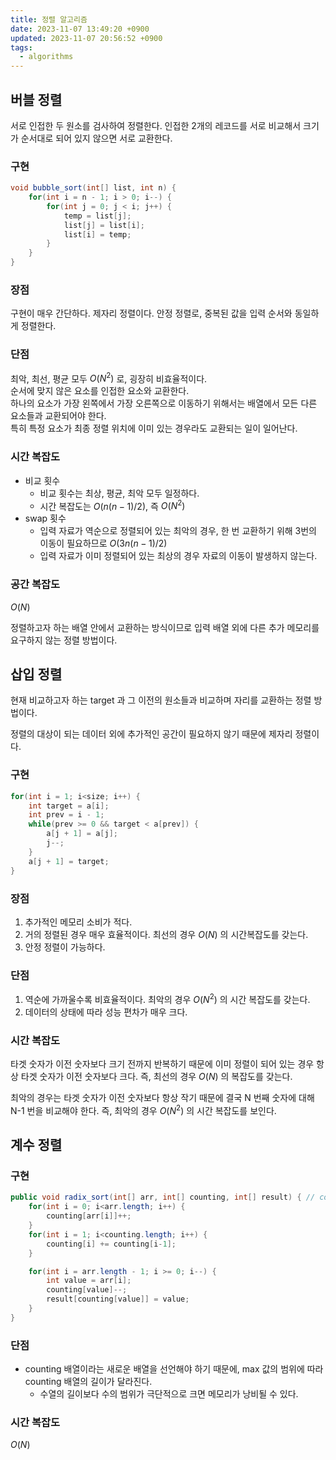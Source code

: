 ```yaml
---
title: 정렬 알고리즘
date: 2023-11-07 13:49:20 +0900
updated: 2023-11-07 20:56:52 +0900
tags:
  - algorithms
---
```


## 버블 정렬

서로 인접한 두 원소를 검사하여 정렬한다. 인접한 2개의 레코드를 서로 비교해서 크기가 순서대로 되어 있지 않으면 서로 교환한다.

### 구현

```java
void bubble_sort(int[] list, int n) {
	for(int i = n - 1; i > 0; i--) {
		for(int j = 0; j < i; j++) {
			temp = list[j];
			list[j] = list[i];
			list[i] = temp;
		}
	}
}
```

### 장점

구현이 매우 간단하다.
제자리 정렬이다.
안정 정렬로, 중복된 값을 입력 순서와 동일하게 정렬한다.

### 단점

최악, 최선, 평균 모두 $O(N^2)$ 로, 굉장히 비효율적이다.  
순서에 맞지 않은 요소를 인접한 요소와 교환한다.  
하나의 요소가 가장 왼쪽에서 가장 오른쪽으로 이동하기 위해서는 배열에서 모든 다른 요소들과 교환되어야 한다.  
특히 특정 요소가 최종 정렬 위치에 이미 있는 경우라도 교환되는 일이 일어난다.  

### 시간 복잡도

- 비교 횟수
	- 비교 횟수는 최상, 평균, 최악 모두 일정하다. 
	- 시간 복잡도는 $O(n(n-1) / 2)$, 즉 $O(N^2)$
- swap 횟수
	- 입력 자료가 역순으로 정렬되어 있는 최악의 경우, 한 번 교환하기 위해 3번의 이동이 필요하므로 $O(3n(n-1) / 2)$
	- 입력 자료가 이미 정렬되어 있는 최상의 경우 자료의 이동이 발생하지 않는다.

### 공간 복잡도

$O(N)$

정렬하고자 하는 배열 안에서 교환하는 방식이므로 입력 배열 외에 다른 추가 메모리를 요구하지 않는 정렬 방법이다. 

## 삽입 정렬

현재 비교하고자 하는 target 과 그 이전의 원소들과 비교하며 자리를 교환하는 정렬 방법이다.

정렬의 대상이 되는 데이터 외에 추가적인 공간이 필요하지 않기 때문에 제자리 정렬이다. 

### 구현

```java
for(int i = 1; i<size; i++) {
	int target = a[i];
	int prev = i - 1;
	while(prev >= 0 && target < a[prev]) {
		a[j + 1] = a[j];
		j--;
	}
	a[j + 1] = target;
}
```

### 장점

1. 추가적인 메모리 소비가 적다.
2. 거의 정렬된 경우 매우 효율적이다. 최선의 경우 $O(N)$ 의 시간복잡도를 갖는다.
3. 안정 정렬이 가능하다.

### 단점

1. 역순에 가까울수록 비효율적이다. 최악의 경우 $O(N^2)$ 의 시간 복잡도를 갖는다.
2. 데이터의 상태에 따라 성능 편차가 매우 크다.

### 시간 복잡도

타겟 숫자가 이전 숫자보다 크기 전까지 반복하기 때문에 이미 정렬이 되어 있는 경우 항상 타겟 숫자가 이전 숫자보다 크다. 즉, 최선의 경우 $O(N)$ 의 복잡도를 갖는다.

최악의 경우는 타겟 숫자가 이전 숫자보다 항상 작기 때문에 결국 N 번째 숫자에 대해 N-1 번을 비교해야 한다. 즉, 최악의 경우 $O(N^2)$ 의 시간 복잡도를 보인다.

## 계수 정렬



### 구현

```java
public void radix_sort(int[] arr, int[] counting, int[] result) { // counting 배열은 0으로 초기화되어 있다.
	for(int i = 0; i<arr.length; i++) {
		counting[arr[i]]++;
	}
	for(int i = 1; i<counting.length; i++) {
		counting[i] += counting[i-1];
	}

	for(int i = arr.length - 1; i >= 0; i--) {
		int value = arr[i];
		counting[value]--;
		result[counting[value]] = value;
	}
}
```

### 단점

- counting 배열이라는 새로운 배열을 선언해야 하기 때문에, max 값의 범위에 따라 counting 배열의 길이가 달라진다. 
	- 수열의 길이보다 수의 범위가 극단적으로 크면 메모리가 낭비될 수 있다.

### 시간 복잡도

$O(N)$